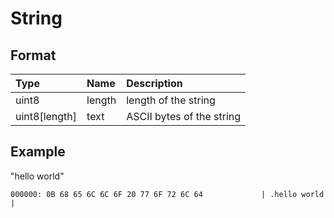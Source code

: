 # String
## Format
|Type|Name|Description|
|:--|:--|:--|
|uint8|length|length of the string|
|uint8[length]|text|ASCII bytes of the string|
## Example
"hello world"
```
000000: 0B 68 65 6C 6C 6F 20 77 6F 72 6C 64             | .hello world     |
```